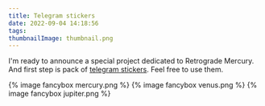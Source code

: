 ```yaml
---
title: Telegram stickers
date: 2022-09-04 14:18:56
tags:
thumbnailImage: thumbnail.png
---
```


I'm ready to announce a special project dedicated to Retrograde Mercury. And first step is pack of [telegram stickers](https://t.me/addstickers/retroplanets). Feel free to use them.
<!-- more -->
{% image fancybox mercury.png %}
{% image fancybox venus.png %}
{% image fancybox jupiter.png %}